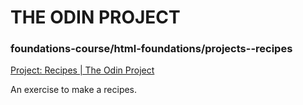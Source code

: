 # THE ODIN PROJECT


### foundations-course/html-foundations/projects--recipes

[Project: Recipes | The Odin Project](https://www.theodinproject.com/lessons/foundations-recipes)

An exercise to make a recipes.
